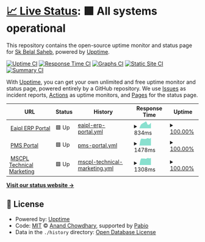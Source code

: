 # [📈 Live Status](https://skbelalsaheb.github.io/zapuza-heart-beat-checker): <!--live status--> **🟩 All systems operational**

This repository contains the open-source uptime monitor and status page for [Sk Belal Saheb](https://www.linkedin.com/in/skbelalsaheb/), powered by [Upptime](https://github.com/upptime/upptime).

[![Uptime CI](https://github.com/skbelalsaheb/zapuza-heart-beat-checker/workflows/Uptime%20CI/badge.svg)](https://github.com/skbelalsaheb/zapuza-heart-beat-checker/actions?query=workflow%3A%22Uptime+CI%22)
[![Response Time CI](https://github.com/skbelalsaheb/zapuza-heart-beat-checker/workflows/Response%20Time%20CI/badge.svg)](https://github.com/skbelalsaheb/zapuza-heart-beat-checker/actions?query=workflow%3A%22Response+Time+CI%22)
[![Graphs CI](https://github.com/skbelalsaheb/zapuza-heart-beat-checker/workflows/Graphs%20CI/badge.svg)](https://github.com/skbelalsaheb/zapuza-heart-beat-checker/actions?query=workflow%3A%22Graphs+CI%22)
[![Static Site CI](https://github.com/skbelalsaheb/zapuza-heart-beat-checker/workflows/Static%20Site%20CI/badge.svg)](https://github.com/skbelalsaheb/zapuza-heart-beat-checker/actions?query=workflow%3A%22Static+Site+CI%22)
[![Summary CI](https://github.com/skbelalsaheb/zapuza-heart-beat-checker/workflows/Summary%20CI/badge.svg)](https://github.com/skbelalsaheb/zapuza-heart-beat-checker/actions?query=workflow%3A%22Summary+CI%22)

With [Upptime](https://upptime.js.org), you can get your own unlimited and free uptime monitor and status page, powered entirely by a GitHub repository. We use [Issues](https://github.com/skbelalsaheb/zapuza-heart-beat-checker/issues) as incident reports, [Actions](https://github.com/skbelalsaheb/zapuza-heart-beat-checker/actions) as uptime monitors, and [Pages](https://skbelalsaheb.github.io/zapuza-heart-beat-checker) for the status page.

<!--start: status pages-->
<!-- This summary is generated by Upptime (https://github.com/upptime/upptime) -->
<!-- Do not edit this manually, your changes will be overwritten -->
<!-- prettier-ignore -->
| URL | Status | History | Response Time | Uptime |
| --- | ------ | ------- | ------------- | ------ |
| <img alt="" src="https://icons.duckduckgo.com/ip3/emp.eaipl.co.in.ico" height="13"> [Eaipl ERP Portal](https://emp.eaipl.co.in) | 🟩 Up | [eaipl-erp-portal.yml](https://github.com/skbelalsaheb/zapuza-heart-beat-checker/commits/HEAD/history/eaipl-erp-portal.yml) | <details><summary><img alt="Response time graph" src="./graphs/eaipl-erp-portal/response-time-week.png" height="20"> 834ms</summary><br><a href="https://up.zapuza.com/history/eaipl-erp-portal"><img alt="Response time 925" src="https://img.shields.io/endpoint?url=https%3A%2F%2Fraw.githubusercontent.com%2Fskbelalsaheb%2Fzapuza-heart-beat-checker%2FHEAD%2Fapi%2Feaipl-erp-portal%2Fresponse-time.json"></a><br><a href="https://up.zapuza.com/history/eaipl-erp-portal"><img alt="24-hour response time 661" src="https://img.shields.io/endpoint?url=https%3A%2F%2Fraw.githubusercontent.com%2Fskbelalsaheb%2Fzapuza-heart-beat-checker%2FHEAD%2Fapi%2Feaipl-erp-portal%2Fresponse-time-day.json"></a><br><a href="https://up.zapuza.com/history/eaipl-erp-portal"><img alt="7-day response time 834" src="https://img.shields.io/endpoint?url=https%3A%2F%2Fraw.githubusercontent.com%2Fskbelalsaheb%2Fzapuza-heart-beat-checker%2FHEAD%2Fapi%2Feaipl-erp-portal%2Fresponse-time-week.json"></a><br><a href="https://up.zapuza.com/history/eaipl-erp-portal"><img alt="30-day response time 850" src="https://img.shields.io/endpoint?url=https%3A%2F%2Fraw.githubusercontent.com%2Fskbelalsaheb%2Fzapuza-heart-beat-checker%2FHEAD%2Fapi%2Feaipl-erp-portal%2Fresponse-time-month.json"></a><br><a href="https://up.zapuza.com/history/eaipl-erp-portal"><img alt="1-year response time 925" src="https://img.shields.io/endpoint?url=https%3A%2F%2Fraw.githubusercontent.com%2Fskbelalsaheb%2Fzapuza-heart-beat-checker%2FHEAD%2Fapi%2Feaipl-erp-portal%2Fresponse-time-year.json"></a></details> | <details><summary><a href="https://up.zapuza.com/history/eaipl-erp-portal">100.00%</a></summary><a href="https://up.zapuza.com/history/eaipl-erp-portal"><img alt="All-time uptime 99.85%" src="https://img.shields.io/endpoint?url=https%3A%2F%2Fraw.githubusercontent.com%2Fskbelalsaheb%2Fzapuza-heart-beat-checker%2FHEAD%2Fapi%2Feaipl-erp-portal%2Fuptime.json"></a><br><a href="https://up.zapuza.com/history/eaipl-erp-portal"><img alt="24-hour uptime 100.00%" src="https://img.shields.io/endpoint?url=https%3A%2F%2Fraw.githubusercontent.com%2Fskbelalsaheb%2Fzapuza-heart-beat-checker%2FHEAD%2Fapi%2Feaipl-erp-portal%2Fuptime-day.json"></a><br><a href="https://up.zapuza.com/history/eaipl-erp-portal"><img alt="7-day uptime 100.00%" src="https://img.shields.io/endpoint?url=https%3A%2F%2Fraw.githubusercontent.com%2Fskbelalsaheb%2Fzapuza-heart-beat-checker%2FHEAD%2Fapi%2Feaipl-erp-portal%2Fuptime-week.json"></a><br><a href="https://up.zapuza.com/history/eaipl-erp-portal"><img alt="30-day uptime 100.00%" src="https://img.shields.io/endpoint?url=https%3A%2F%2Fraw.githubusercontent.com%2Fskbelalsaheb%2Fzapuza-heart-beat-checker%2FHEAD%2Fapi%2Feaipl-erp-portal%2Fuptime-month.json"></a><br><a href="https://up.zapuza.com/history/eaipl-erp-portal"><img alt="1-year uptime 99.85%" src="https://img.shields.io/endpoint?url=https%3A%2F%2Fraw.githubusercontent.com%2Fskbelalsaheb%2Fzapuza-heart-beat-checker%2FHEAD%2Fapi%2Feaipl-erp-portal%2Fuptime-year.json"></a></details>
| <img alt="" src="https://icons.duckduckgo.com/ip3/pms.zapuza.in.ico" height="13"> [PMS Portal](https://pms.zapuza.in) | 🟩 Up | [pms-portal.yml](https://github.com/skbelalsaheb/zapuza-heart-beat-checker/commits/HEAD/history/pms-portal.yml) | <details><summary><img alt="Response time graph" src="./graphs/pms-portal/response-time-week.png" height="20"> 1478ms</summary><br><a href="https://up.zapuza.com/history/pms-portal"><img alt="Response time 1396" src="https://img.shields.io/endpoint?url=https%3A%2F%2Fraw.githubusercontent.com%2Fskbelalsaheb%2Fzapuza-heart-beat-checker%2FHEAD%2Fapi%2Fpms-portal%2Fresponse-time.json"></a><br><a href="https://up.zapuza.com/history/pms-portal"><img alt="24-hour response time 1480" src="https://img.shields.io/endpoint?url=https%3A%2F%2Fraw.githubusercontent.com%2Fskbelalsaheb%2Fzapuza-heart-beat-checker%2FHEAD%2Fapi%2Fpms-portal%2Fresponse-time-day.json"></a><br><a href="https://up.zapuza.com/history/pms-portal"><img alt="7-day response time 1478" src="https://img.shields.io/endpoint?url=https%3A%2F%2Fraw.githubusercontent.com%2Fskbelalsaheb%2Fzapuza-heart-beat-checker%2FHEAD%2Fapi%2Fpms-portal%2Fresponse-time-week.json"></a><br><a href="https://up.zapuza.com/history/pms-portal"><img alt="30-day response time 1471" src="https://img.shields.io/endpoint?url=https%3A%2F%2Fraw.githubusercontent.com%2Fskbelalsaheb%2Fzapuza-heart-beat-checker%2FHEAD%2Fapi%2Fpms-portal%2Fresponse-time-month.json"></a><br><a href="https://up.zapuza.com/history/pms-portal"><img alt="1-year response time 1396" src="https://img.shields.io/endpoint?url=https%3A%2F%2Fraw.githubusercontent.com%2Fskbelalsaheb%2Fzapuza-heart-beat-checker%2FHEAD%2Fapi%2Fpms-portal%2Fresponse-time-year.json"></a></details> | <details><summary><a href="https://up.zapuza.com/history/pms-portal">100.00%</a></summary><a href="https://up.zapuza.com/history/pms-portal"><img alt="All-time uptime 99.35%" src="https://img.shields.io/endpoint?url=https%3A%2F%2Fraw.githubusercontent.com%2Fskbelalsaheb%2Fzapuza-heart-beat-checker%2FHEAD%2Fapi%2Fpms-portal%2Fuptime.json"></a><br><a href="https://up.zapuza.com/history/pms-portal"><img alt="24-hour uptime 100.00%" src="https://img.shields.io/endpoint?url=https%3A%2F%2Fraw.githubusercontent.com%2Fskbelalsaheb%2Fzapuza-heart-beat-checker%2FHEAD%2Fapi%2Fpms-portal%2Fuptime-day.json"></a><br><a href="https://up.zapuza.com/history/pms-portal"><img alt="7-day uptime 100.00%" src="https://img.shields.io/endpoint?url=https%3A%2F%2Fraw.githubusercontent.com%2Fskbelalsaheb%2Fzapuza-heart-beat-checker%2FHEAD%2Fapi%2Fpms-portal%2Fuptime-week.json"></a><br><a href="https://up.zapuza.com/history/pms-portal"><img alt="30-day uptime 99.28%" src="https://img.shields.io/endpoint?url=https%3A%2F%2Fraw.githubusercontent.com%2Fskbelalsaheb%2Fzapuza-heart-beat-checker%2FHEAD%2Fapi%2Fpms-portal%2Fuptime-month.json"></a><br><a href="https://up.zapuza.com/history/pms-portal"><img alt="1-year uptime 99.35%" src="https://img.shields.io/endpoint?url=https%3A%2F%2Fraw.githubusercontent.com%2Fskbelalsaheb%2Fzapuza-heart-beat-checker%2FHEAD%2Fapi%2Fpms-portal%2Fuptime-year.json"></a></details>
| <img alt="" src="https://icons.duckduckgo.com/ip3/mscplmkt.zapuza.in.ico" height="13"> [MSCPL Technical Marketing](https://mscplmkt.zapuza.in) | 🟩 Up | [mscpl-technical-marketing.yml](https://github.com/skbelalsaheb/zapuza-heart-beat-checker/commits/HEAD/history/mscpl-technical-marketing.yml) | <details><summary><img alt="Response time graph" src="./graphs/mscpl-technical-marketing/response-time-week.png" height="20"> 1308ms</summary><br><a href="https://up.zapuza.com/history/mscpl-technical-marketing"><img alt="Response time 1194" src="https://img.shields.io/endpoint?url=https%3A%2F%2Fraw.githubusercontent.com%2Fskbelalsaheb%2Fzapuza-heart-beat-checker%2FHEAD%2Fapi%2Fmscpl-technical-marketing%2Fresponse-time.json"></a><br><a href="https://up.zapuza.com/history/mscpl-technical-marketing"><img alt="24-hour response time 1253" src="https://img.shields.io/endpoint?url=https%3A%2F%2Fraw.githubusercontent.com%2Fskbelalsaheb%2Fzapuza-heart-beat-checker%2FHEAD%2Fapi%2Fmscpl-technical-marketing%2Fresponse-time-day.json"></a><br><a href="https://up.zapuza.com/history/mscpl-technical-marketing"><img alt="7-day response time 1308" src="https://img.shields.io/endpoint?url=https%3A%2F%2Fraw.githubusercontent.com%2Fskbelalsaheb%2Fzapuza-heart-beat-checker%2FHEAD%2Fapi%2Fmscpl-technical-marketing%2Fresponse-time-week.json"></a><br><a href="https://up.zapuza.com/history/mscpl-technical-marketing"><img alt="30-day response time 1208" src="https://img.shields.io/endpoint?url=https%3A%2F%2Fraw.githubusercontent.com%2Fskbelalsaheb%2Fzapuza-heart-beat-checker%2FHEAD%2Fapi%2Fmscpl-technical-marketing%2Fresponse-time-month.json"></a><br><a href="https://up.zapuza.com/history/mscpl-technical-marketing"><img alt="1-year response time 1194" src="https://img.shields.io/endpoint?url=https%3A%2F%2Fraw.githubusercontent.com%2Fskbelalsaheb%2Fzapuza-heart-beat-checker%2FHEAD%2Fapi%2Fmscpl-technical-marketing%2Fresponse-time-year.json"></a></details> | <details><summary><a href="https://up.zapuza.com/history/mscpl-technical-marketing">100.00%</a></summary><a href="https://up.zapuza.com/history/mscpl-technical-marketing"><img alt="All-time uptime 99.30%" src="https://img.shields.io/endpoint?url=https%3A%2F%2Fraw.githubusercontent.com%2Fskbelalsaheb%2Fzapuza-heart-beat-checker%2FHEAD%2Fapi%2Fmscpl-technical-marketing%2Fuptime.json"></a><br><a href="https://up.zapuza.com/history/mscpl-technical-marketing"><img alt="24-hour uptime 100.00%" src="https://img.shields.io/endpoint?url=https%3A%2F%2Fraw.githubusercontent.com%2Fskbelalsaheb%2Fzapuza-heart-beat-checker%2FHEAD%2Fapi%2Fmscpl-technical-marketing%2Fuptime-day.json"></a><br><a href="https://up.zapuza.com/history/mscpl-technical-marketing"><img alt="7-day uptime 100.00%" src="https://img.shields.io/endpoint?url=https%3A%2F%2Fraw.githubusercontent.com%2Fskbelalsaheb%2Fzapuza-heart-beat-checker%2FHEAD%2Fapi%2Fmscpl-technical-marketing%2Fuptime-week.json"></a><br><a href="https://up.zapuza.com/history/mscpl-technical-marketing"><img alt="30-day uptime 99.28%" src="https://img.shields.io/endpoint?url=https%3A%2F%2Fraw.githubusercontent.com%2Fskbelalsaheb%2Fzapuza-heart-beat-checker%2FHEAD%2Fapi%2Fmscpl-technical-marketing%2Fuptime-month.json"></a><br><a href="https://up.zapuza.com/history/mscpl-technical-marketing"><img alt="1-year uptime 99.30%" src="https://img.shields.io/endpoint?url=https%3A%2F%2Fraw.githubusercontent.com%2Fskbelalsaheb%2Fzapuza-heart-beat-checker%2FHEAD%2Fapi%2Fmscpl-technical-marketing%2Fuptime-year.json"></a></details>

<!--end: status pages-->

[**Visit our status website →**](https://skbelalsaheb.github.io/zapuza-heart-beat-checker)

## 📄 License

- Powered by: [Upptime](https://github.com/upptime/upptime)
- Code: [MIT](./LICENSE) © [Anand Chowdhary](https://anandchowdhary.com), supported by [Pabio](https://pabio.com)
- Data in the `./history` directory: [Open Database License](https://opendatacommons.org/licenses/odbl/1-0/)

